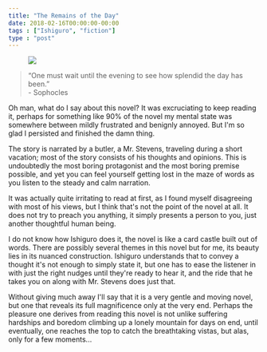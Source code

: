 ```yaml
---
title: "The Remains of the Day"
date: 2018-02-16T00:00:00-00:00
tags : ["Ishiguro", "fiction"]
type : "post"
---
```


<figure class="right xsmall">
<a target="_blank" href="https://en.wikipedia.org/wiki/The_Remains_of_the_Day">
<img src="https://upload.wikimedia.org/wikipedia/en/c/c7/KazuoIshiguro_TheRemainsOfTheDay.jpg">
</a>
</figure>


> “One must wait until the evening to see how splendid the day has been.” <br> - Sophocles

Oh man, what do I say about this novel? It was excruciating to keep reading it, perhaps for something like 90% of the novel my mental state was somewhere between mildly frustrated and benignly annoyed. But I'm so glad I persisted and finished the damn thing.

The story is narrated by a butler, a Mr. Stevens, traveling during a short vacation; most of the story consists of his thoughts and opinions. This is undoubtedly the most boring protagonist and the most boring premise possible, and yet you can feel yourself getting lost in the maze of words as you listen to the steady and calm narration.

It was actually quite irritating to read at first, as I found myself disagreeing with most of his views, but I think that's not the point of the novel at all. It does not try to preach you anything, it simply presents a person to you, just another thoughtful human being.

I do not know how Ishiguro does it, the novel is like a card castle built out of words. There are possibly several themes in this novel but for me, its beauty lies in its nuanced construction. Ishiguro understands that to convey a thought it's not enough to simply state it, but one has to ease the listener in with just the right nudges until they're ready to hear it, and the ride that he takes you on along with Mr. Stevens does just that.

Without giving much away I'll say that it is a very gentle and moving novel, but one that reveals its full magnificence only at the very end. Perhaps the pleasure one derives from reading this novel is not unlike suffering hardships and boredom climbing up a lonely mountain for days on end, until eventually, one reaches the top to catch the breathtaking vistas, but alas, only for a few moments...